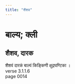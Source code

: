 ```yaml
---
title: "शैशव"
---
```


# बाल्य; क्ली
## शैशव, दारक
शैशवं दारकं बाल्यं किङ्किणी क्षुद्रघण्टिका ।<br />verse 3.1.1.6<br />page 0014

